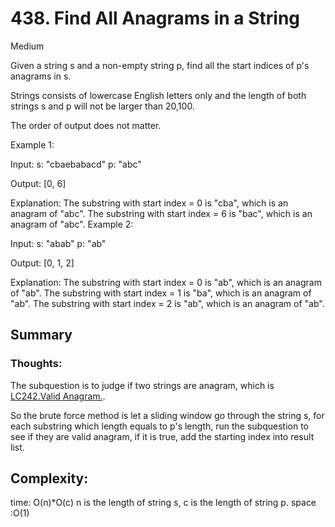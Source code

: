 # 438. Find All Anagrams in a String

Medium


Given a string s and a non-empty string p, find all the start indices of p's anagrams in s.

Strings consists of lowercase English letters only and the length of both strings s and p will not be larger than 20,100.

The order of output does not matter.

Example 1:

Input:
s: "cbaebabacd" p: "abc"

Output:
[0, 6]

Explanation:
The substring with start index = 0 is "cba", which is an anagram of "abc".
The substring with start index = 6 is "bac", which is an anagram of "abc".
Example 2:

Input:
s: "abab" p: "ab"

Output:
[0, 1, 2]

Explanation:
The substring with start index = 0 is "ab", which is an anagram of "ab".
The substring with start index = 1 is "ba", which is an anagram of "ab".
The substring with start index = 2 is "ab", which is an anagram of "ab".

## Summary

### Thoughts:

The subquestion is to judge if two strings are anagram, which is [LC242.Valid Anagram.](https://leetcode.com/problems/valid-anagram/).

So the brute force method is let a sliding window go through the string s, for each substring which length equals to p's length, run the subquestion to see if they are valid anagram, if it is true, add the starting index into result list.

## Complexity:

time: O(n)*O(c) n is the length of string s, c is the length of string p.
space :O(1)
